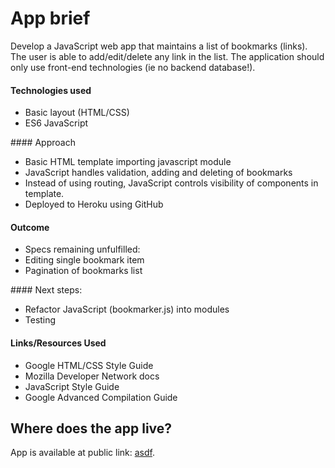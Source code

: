 # App brief
Develop a JavaScript web app that maintains a list of bookmarks (links). The user is able to add/edit/delete any link in the list.  The application should only use front-end technologies (ie no backend database!).


#### Technologies used
- Basic layout (HTML/CSS)
- ES6 JavaScript

#### Approach
- Basic HTML template importing javascript module
- JavaScript handles validation, adding and deleting of bookmarks
- Instead of using routing, JavaScript controls visibility of components in template.
- Deployed to Heroku using GitHub

#### Outcome
- Specs remaining unfulfilled:
- Editing single bookmark item
- Pagination of bookmarks list

#### Next steps:
- Refactor JavaScript (bookmarker.js) into modules
- Testing


#### Links/Resources Used
- Google HTML/CSS Style Guide
- Mozilla Developer Network docs
- JavaScript Style Guide
- Google Advanced Compilation Guide


## Where does the app live?
App is available at public link: [asdf](https://google.com).
